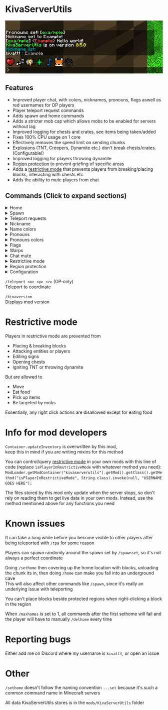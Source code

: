 # KivaServerUtils

![Example chat](images/chatexample.png)

## Features
- Improved player chat, with colors, nicknames, pronouns, flags aswell as red usernames for OP players
- Player teleport request commands
- Adds spawn and home commands
- Adds a stricter mob cap which allows mobs to be enabled for servers without lag
- Improved logging for chests and crates, see items being taken/added
- Fixes 100% CPU usage on 1 core
- Effectively removes the speed limit on sending chunks
- Explosions (TNT, Creepers, Dynamite etc.) don't break chests/crates. (Configurable!)
- Improved logging for players throwing dynamite
- [Region protection](https://www.youtube.com/watch?v=HaCgemz3Sus) to prevent griefing of specific areas
- Adds a [restrictive mode](#restrictive-mode) that prevents players from breaking/placing blocks, interacting with chests etc.
- Adds the ability to mute players from chat

## Commands (Click to expand sections)
<details>
<summary>Home</summary>

`/home <optional home name>`\
Teleport home. If no name is specified, it teleports you to your main home

`/homes <optional home name>`\
List all your homes, if a name is provided it will show only that home

`/sethome <optional home name>`\
Sets a home location

`/delhome <optional home name>`\
Deletes a home. If no name is specified, it deletes your main home

`/renamehome <old name> <new name>`\
Renames a home
</details>

<details>
<summary>Spawn</summary>

`/spawn`\
Teleport to spawn (If spawn location specified)

`/spawnwhere`\
Show spawn location without teleporting to it

`/spawnset` (OP-only)\
Sets the spawn location, and where `/spawn` sends the player

`/spawnreset` (OP-only)\
Removes spawn location
</details>

<details>
<summary>Teleport requests</summary>

`/tpa <player>`\
Request to be teleported to player

`/tparevoke` or `/tprevoke`\
Revoke all your teleport requests

`/tpaccept <optional player>`\
Accept a teleport request

`/tpdeny <optional player>`\
Deny a teleport request
</details>

<details>
<summary>Nickname</summary>

`/nick <nickname>`\
Give yourself a nickname in chat

`/nameof <nickname>`\
Look up the real username from nickname

`/nicklist`\
See the nicknames of everyone currently in the server

`/nicklistall`\
See everyone's nicknames

`/nickset <player> <nickname>` (OP-only)\
Force set a players nickname

`/nickreset <optional player>`\
Resets / removes your nickname\
When player supplied, an OP can force reset a players nickname
</details>

<details>
<summary>Name colors</summary>

`/namecolor <color>` or `/namecolour <color>`\
Change your name color

`/namecolorreset` or `/namecolourreset`\
Resets your name color
</details>

<details>
<summary>Pronouns</summary>

`/pronouns <pronouns>`\
Give yourself pronouns in chat

`/pronounslist`\
See the pronouns of everyone currently in the server

`/pronounslistall`\
See everyone's pronouns

`/pronounsset <player> <pronouns>` (OP-only)\
Force set a players pronouns

`/pronounsreset <optional player>`\
Resets / removes your pronouns\
When player supplied, an OP can force reset a players pronouns
</details>

<details>
<summary>Pronouns colors</summary>

`/pronounscolor <color>` or `/pronounscolour <color>`\
Change your pronouns color

`/pronounscolorreset` or `/pronounscolourreset`\
Resets your pronouns color
</details>

<details>
<summary>Flags</summary>

`/flag <colors...>`\
Set a flag in your chat messages\
Example: `/flag lightred orange yellow green blue purple`

`/flagreset`\
Resets your flag (removes it)
</details>

<details>
<summary>Warps</summary>

`/warp <name>`\
Teleports you to the location

`/warps <optional name>`\
Lists all warps on the server, if a name is provided it will only show that warp

`/warpset <name>` (OP-only)\
Adds a new warp at your location

`/warpdel <name>` (OP-only)\
Deletes a warp

`/warprename <old name> <new name>` (OP-only)\
Renames a warp

</details>

<details>
<summary>Chat mute</summary>

`/mute <player>` (OP-only)\
Toggles preventing the player from sending chat messages\
Commands are still allowed while muted, except for /me and /tell

`/mutelist`\
Lists muted players currently in the server

`/mutelistall`\
Lists all muted players
</details>

<details>
<summary>Restrictive mode</summary>

`/restrict <player>` (OP-only)\
Toggles [restrictive mode](#restrictive-mode)

`/restrictlist` (OP-only)\
Lists players in [restrictive mode](#restrictive-mode) currently in the server

`/restrictlistall` (OP-only)\
Lists all players in [restrictive mode](#restrictive-mode)

`/restrictbydefault <true or false>` (OP-only)\
All players will be in [restrictive mode](#restrictive-mode) when `true` (`/restrictlist` is ignored), unless specifically excluded with `/restrictexclude`

`/restrictexclude <player>` (OP-only)\
Excludes player from restrictive mode when `/restrictbydefault` is true

`/restrictexcludelist` (OP-only)\
List players excluded from restrictive mode currently in the server

`/restrictexcludelistall` (OP-only)\
Lists all players excluded from restrictive mode
</details>

<details>
<summary>Region protection</summary>

These commands are OP-only,
`/protect` and `/pr` are interchangeable

`/protect list`\
List all protected regions

`/protect set <name>`\
Create a new protected region from a wooden axe region selection

`/protect remove <name>`\
Remove a protected region

`/protect removeall <confirmation>`\
Remove all protected regions

`/protect rename <name> <new name>`\
Rename protected region

`/protect expandheight <name>`\
Make protected region span all the way vertically (Y coordinates 0 to 2047)

`/protect info <name>`\
See a regions coordinates and dimension

</details>

<details>
<summary>Configuration</summary>

`/mobcapdisabled <true or false>` (OP-only)\
Enable or disable the mobcap (setting mobcapdisabled to true will introduce lag!)

`/explosionsbreakchests <true or false>` (OP-only)\
Set if explosions break chests and crates

`/homecommandsdisabled <true or false>` (OP-only)\
Enable/disable the `/home`, `/sethome` commands

`/tpacommandsdisabled <true or false>` (OP-only)\
Enable/disable the `/tpa`, `/tpaccept`, `/tprevoke`, `/tpdeny` commands

`/warpcommandsdisabled <true or false>` (OP-only)\
Enabled/disable the `/warp`, `/warps`, `/warpset`, `/warpdel`, `/warprename` commands

`/falldamagedisabled <true or false>` (OP-only)\
Enable/disable fall damage

`/maxhomes <number>` (OP-only)\
Sets the max amount of homes per player. Will not delete any existing homes. **Default: 10**

`/kivashowconfig`\
Shows config for KivaServerUtils
</details>

`/teleport <x> <y> <z>` (OP-only)\
Teleport to coordinate

`/kivaversion`\
Displays mod version

# Restrictive mode
Players in restrictive mode are prevented from
- Placing & breaking blocks
- Attacking entities or players
- Editing signs
- Opening chests
- Igniting TNT or throwing dynamite

But are allowed to
- Move
- Eat food
- Pick up items
- Be targeted by mobs

Essentially, any right click actions are disallowed except for eating food

# Info for mod developers
`Container.updateInventory` is overwritten by this mod,\
keep this in mind if you are writing mixins for this method

You can control/query [restrictive mode](#restrictive-mode) in your own mods with this line of code (replace `isPlayerInRestrictiveMode` with whatever method you need):
`ModLoader.getModContainer("kivaserverutils").getMod().getClass().getMethod("isPlayerInRestrictiveMode", String.class).invoke(null, "USERNAME GOES HERE");`

The files stored by this mod only update when the server stops, so don't rely on reading them to get live data in your own mods. Instead, use the method mentioned above for any functions you need

# Known issues
It can take a long while before you become visible to other players after being teleported with `/tpa` for some reason

Players can spawn randomly around the spawn set by `/spawnset`, so it's not always a perfect coordinate

Doing `/sethome` then covering up the home location with blocks, unloading the chunk its in,
then doing `/home` can make you fall into an underground cave\
This will also affect other commands like `/spawn`, since it's really an underlying issue with teleporting

You can't place blocks beside protected regions when right-clicking a block in the region

When `/maxhomes` is set to 1, all commands after the first sethome will fail and the player will have to manually `/delhome` every time

# Reporting bugs
Either add me on Discord where my username is `kivattt`, or open an issue 

# Other
`/sethome` doesn't follow the naming convention `...set` because it's such a common command name in Minecraft servers

All data KivaServerUtils stores is in the `mods/KivaServerUtils` folder

